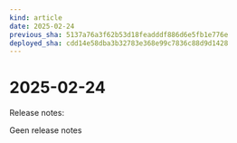 ```yaml
---
kind: article
date: 2025-02-24
previous_sha: 5137a76a3f62b53d18feadddf886d6e5fb1e776e
deployed_sha: cdd14e58dba3b32783e368e99c7836c88d9d1428
---
```


# 2025-02-24

Release notes:

Geen release notes
